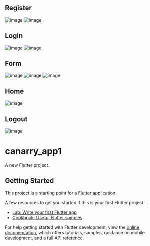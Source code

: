 ## Register
![image](https://github.com/user-attachments/assets/d22f9aad-9699-4200-a0d4-78b002dea3d3)
![image](https://github.com/user-attachments/assets/7a3f62f0-7028-4355-985d-1206cbad6ec6)


## Login
![image](https://github.com/user-attachments/assets/2147de6e-98ec-408e-b296-551feceaac74)
![image](https://github.com/user-attachments/assets/aea6a7e8-8068-40ed-b75a-fc15678de98d)


## Form
![image](https://github.com/user-attachments/assets/0ed2832c-08a0-4be8-a80b-e40935748d46)
![image](https://github.com/user-attachments/assets/a26138d3-b161-4bae-8a8b-73349fc7aa99)
![image](https://github.com/user-attachments/assets/6ad080eb-4bab-485a-a3eb-466b163a8301)

## Home
![image](https://github.com/user-attachments/assets/21a31548-df32-4fbb-bb0b-5c53d168498e)

## Logout
![image](https://github.com/user-attachments/assets/ac6c1d9a-361b-48c1-82f6-1f674cebd158)








# canarry_app1

A new Flutter project.

## Getting Started

This project is a starting point for a Flutter application.

A few resources to get you started if this is your first Flutter project:

- [Lab: Write your first Flutter app](https://docs.flutter.dev/get-started/codelab)
- [Cookbook: Useful Flutter samples](https://docs.flutter.dev/cookbook)

For help getting started with Flutter development, view the
[online documentation](https://docs.flutter.dev/), which offers tutorials,
samples, guidance on mobile development, and a full API reference.
